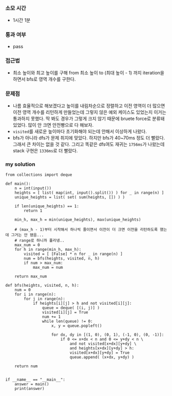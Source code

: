 ### 소모 시간
- 1시간 1분

### 통과 여부
- pass

### 접근법
- 최소 높이와 최고 높이를 구해 from 최소 높이 to (최대 높이 - 1) 까지 iteration을 하면서 bfs로 영역 개수를 구한다.

### 문제점
- 나름 효율적으로 해보겠다고 높이를 내림차순으로 정렬하고 이전 영역이 더 많으면 이전 영역 개수를 리턴하게 만들었는데 그렇지 않은 예외 케이스도 있었는지 이거는 통과하지 못했다. 딱 봐도 경우가 그렇게 크지 않기 때문에 bruete force로 분류돼 있었다. 많이 안 크면 안전빵으로 다 해보자.
- `visited`를 새로운 높이마다 초기화해야 되는데 안해서 이상하게 나왔다.
- bfs가 아니라 dfs가 문제 취지에 맞았다. 하지만 bfs가 40~70ms 정도 더 빨랐다. 그래서 큰 차이는 없을 것 같다. 그리고 똑같은 dfs여도 재귀는 `1756ms`가 나왔는데 stack 구현은 `1336ms`로 더 빨랐다.

### my solution
```
from collections import deque

def main():
    n = int(input())
    heights = [ list( map(int, input().split()) ) for _ in range(n) ]
    unique_heights = list( set( sum(heights, []) ) )
    
    if len(unique_heights) == 1:
        return 1
    
    min_h, max_h = min(unique_heights), max(unique_heights)

    # (max_h - 1)부터 시작해서 하나씩 줄이면서 이전이 더 크면 이전을 리턴하도록 했는데 그거는 안 됐음...
    # range로 하니까 풀리넹..
    max_num = 0
    for h in range(min_h, max_h):
        visited = [ [False] * n for _ in range(n) ]
        num = bfs(heights, visited, n, h)
        if num > max_num:
            max_num = num
    
    return max_num

def bfs(heights, visited, n, h):
    num = 0
    for i in range(n):
        for j in range(n):
            if heights[i][j] > h and not visited[i][j]:
                queue = deque( [(i, j)] )
                visited[i][j] = True
                num += 1
                while len(queue) != 0:
                    x, y = queue.popleft()

                    for dx, dy in [(1, 0), (0, 1), (-1, 0), (0, -1)]:
                        if 0 <= x+dx < n and 0 <= y+dy < n \
                            and not visited[x+dx][y+dy] \
                            and heights[x+dx][y+dy] > h:
                            visited[x+dx][y+dy] = True
                            queue.append( (x+dx, y+dy) )
    
    return num


if __name__ == "__main__":
    answer = main()
    print(answer)
```
